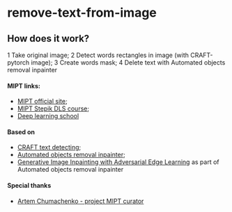 # remove-text-from-image

## How does it work?
1 Take original image;
2 Detect words rectangles in image (with CRAFT-pytorch image);
3 Create words mask;
4 Delete text with Automated objects removal inpainter 

#### MIPT links:
  * [MIPT official site](https://mipt.ru);
  * [MIPT Stepik DLS course](https://stepik.org/course/65388);
  * [Deep learning school](https://dlschool.org)

#### Based on 
 * [CRAFT text detecting](https://github.com/clovaai/CRAFT-pytorch.git);
 * [Automated objects removal inpainter](https://github.com/sujaykhandekar/Automated-objects-removal-inpainter);
 * [Generative Image Inpainting with Adversarial Edge Learning](https://github.com/knazeri/edge-connect) as part of Automated objects removal inpainter
 
#### Special thanks
 * [Artem Chumachenko - project MIPT curator](https://t.me/artek_chumak)